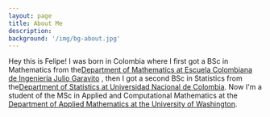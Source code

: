 ```yaml
---
layout: page
title: About Me
description: 
background: '/img/bg-about.jpg'
---
```


Hey this is Felipe! I was born in Colombia where I first got a BSc in Mathematics from the[Department of Mathematics at Escuela Colombiana de Ingeniería Julio Garavito](https://www.escuelaing.edu.co/es/programas/matematicas/) , then I got a second BSc in Statistics from the[Department of Statistics at Universidad Nacional de Colombia](http://ciencias.bogota.unal.edu.co/departamentos/departamento-de-estadistica/el-departamento/). Now I'm a student of the MSc in Applied and Computational Mathematics at the [Department of Applied Mathematics at the University of Washington](https://amath.washington.edu/).